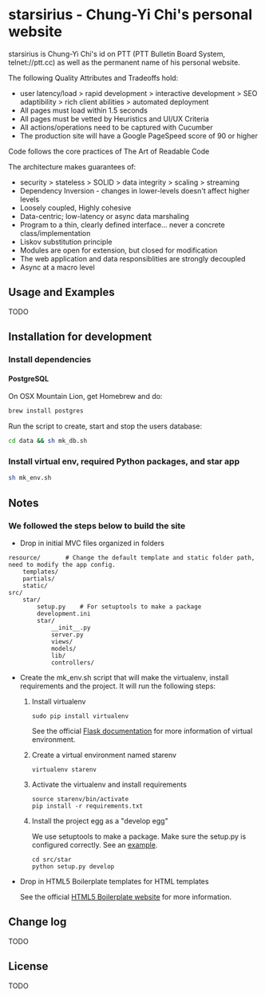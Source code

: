 starsirius - Chung-Yi Chi's personal website
============================================

starsirius is Chung-Yi Chi's id on PTT (PTT Bulletin Board System, telnet://ptt.cc) as well as the permanent name of his personal website.

The following Quality Attributes and Tradeoffs hold:

* user latency/load > rapid development > interactive development > SEO adaptibility > rich client abilities > automated deployment
* All pages must load within 1.5 seconds
* All pages must be vetted by Heuristics and UI/UX Criteria
* All actions/operations need to be captured with Cucumber
* The production site will have a Google PageSpeed score of 90 or higher

Code follows the core practices of The Art of Readable Code

The architecture makes guarantees of:
* security > stateless > SOLID > data integrity > scaling > streaming
* Dependency Inversion - changes in lower-levels doesn't affect higher levels
* Loosely coupled, Highly cohesive
* Data-centric; low-latency or async data marshaling
* Program to a thin, clearly defined interface... never a concrete class/implementation
* Liskov substitution principle
* Modules are open for extension, but closed for modification
* The web application and data responsiblities are strongly decoupled
* Async at a macro level

## Usage and Examples
TODO

## Installation for development

### Install dependencies
#### PostgreSQL
On OSX Mountain Lion, get Homebrew and do:

```bash
brew install postgres
```

Run the script to create, start and stop the users database:

```bash
cd data && sh mk_db.sh
```

### Install virtual env, required Python packages, and star app
```bash
sh mk_env.sh
```

## Notes

### We followed the steps below to build the site

* Drop in initial MVC files organized in folders
```
resource/       # Change the default template and static folder path, need to modify the app config.
    templates/
    partials/
    static/
src/
    star/
        setup.py    # For setuptools to make a package
        development.ini
        star/
            __init__.py
            server.py
            views/
            models/
            lib/
            controllers/
```

* Create the mk_env.sh script that will make the virtualenv, install requirements and the project. It will run the following steps:

    1. Install virtualenv

        ```
        sudo pip install virtualenv
        ```

        See the official [Flask documentation](http://flask.pocoo.org/docs/installation/#virtualenv "Virtual environment") for more information of virtual environment.

    2. Create a virtual environment named starenv

        ```
        virtualenv starenv
        ```

    3. Activate the virtualenv and install requirements

        ```
        source starenv/bin/activate
        pip install -r requirements.txt
        ```

    4. Install the project egg as a "develop egg"

        We use setuptools to make a package. Make sure the setup.py is configured correctly. See an [example](http://parijatmishra.wordpress.com/2008/10/08/python-packaging-setuptools-and-eggs/ "An example of using python setuptools").

        ```
        cd src/star
        python setup.py develop
        ```

* Drop in HTML5 Boilerplate templates for HTML templates

    See the official [HTML5 Boilerplate website](http://html5boilerplate.com/ "HTML5 Boilerplate") for more information.

## Change log
TODO

## License
TODO
